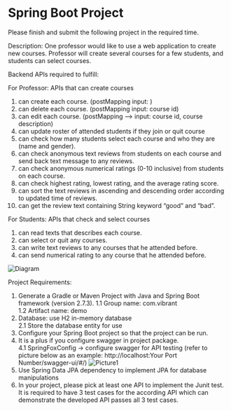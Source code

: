 # Spring Boot Project

Please finish and submit the following project in the required time.

Description:
One professor would like to use a web application to create new courses.
Professor will create several courses for a few students, and students can select courses.

Backend APIs required to fulfill:  

For Professor: APIs that can create courses
1.	can create each course. (postMapping input: )
2.	can delete each course. (postMapping input: course id)
4.	can edit each course. (postMapping --> input: course id, course description)
5.	can update roster of attended students if they join or quit course
6.	can check how many students select each course and who they are (name and gender). 
7.	can check anonymous text reviews from students on each course and send back text message to any reviews.
8.	can check anonymous numerical ratings (0-10 inclusive) from students on each course.
9.	can check highest rating, lowest rating, and the average rating score.
10.	can sort the text reviews in ascending and descending order according to updated time of reviews.
11.	can get the review text containing String keyword “good” and “bad”.

For Students: APIs that check and select courses
1.	can read texts that describes each course.
2.	can select or quit any courses.
3.	can write text reviews to any courses that he attended before.
4.	can send numerical rating to any course that he attended before.

![Diagram](https://user-images.githubusercontent.com/112025981/188245719-739ae91f-bb76-406e-ad9d-861c58bc7b1f.svg)

Project Requirements:
1.	Generate a Gradle or Maven Project with Java and Spring Boot framework (version 2.7.3).
  1.1 Group name: com.vibrant  
  1.2 Artifact name: demo  
2.	Database: use H2 in-memory database  
  2.1 Store the database entity for use
3.	Configure your Spring Boot project so that the project can be run.
4.	It is a plus if you configure swagger in project package.  
  4.1 SpringFoxConfig → configure swagger for API testing (refer to picture below as an example:   http://localhost:Your Port Number/swagger-ui/#/)
  ![Picture1](https://user-images.githubusercontent.com/112025981/188246311-e6abaa18-153e-4f18-ad40-e8b182555a23.svg)
5.	Use Spring Data JPA dependency to implement JPA for database manipulations 
6.	In your project, please pick at least one API to implement the Junit test. It is required to have 3 test cases for the according API which can demonstrate the developed API passes all 3 test cases.
